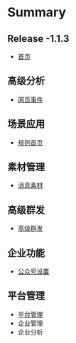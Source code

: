 # Summary

## Release -1.1.3

* [首页](README.md)

## 高级分析

* [网页事件](gao-ji-fen-xi/wang-ye-shi-jian.md)

## 场景应用

* [规则首页](chang-jing-ying-yong/gui-ze-shou-ye.md)

## 素材管理

* [消息素材](su-cai-guan-li/xiao-xi-su-cai.md)

## 高级群发

* [高级群发](gao-ji-qun-fa/gao-ji-qun-fa.md)

## 企业功能

* [公众号设置](qi-ye-gong-neng/gong-zhong-hao-she-zhi.md)

## 平台管理

* [平台管理](ping-tai-guan-li/ping-tai-guan-li.md)
* 企业管理
* 企业分析

